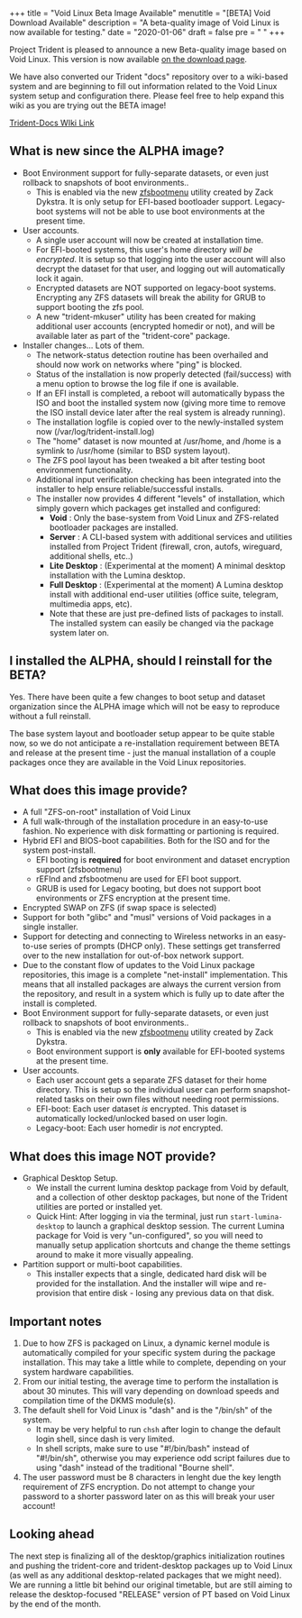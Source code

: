 +++
title = "Void Linux Beta Image Available"
menutitle = "[BETA] Void Download Available"
description = "A beta-quality image of Void Linux is now available for testing."
date = "2020-01-06"
draft = false
pre = "<i class='fa fa-exclamation'></i>	"
+++


Project Trident is pleased to announce a new Beta-quality image based on Void Linux. This version is now available [on the download page](/download).

We have also converted our Trident "docs" repository over to a wiki-based system and are beginning to fill out information related to the Void Linux system setup and configuration there.
Please feel free to help expand this wiki as you are trying out the BETA image!

[Trident-Docs WIki Link](https://github.com/project-trident/trident-docs/wiki)


## What is new since the ALPHA image?

* Boot Environment support for fully-separate datasets, or even just rollback to snapshots of boot environments.. 
   * This is enabled via the new [zfsbootmenu](https://github.com/zdykstra/zfsbootmenu) utility created by Zack Dykstra. It is only setup for EFI-based bootloader support. Legacy-boot systems will not be able to use boot environments at the present time.
* User accounts. 
   * A single user account will now be created at installation time.
   * For EFI-booted systems, this user's home directory *will be encrypted*. It is setup so that logging into the user account will also decrypt the dataset for that user, and logging out will automatically lock it again.
   * Encrypted datasets are NOT supported on legacy-boot systems. Encrypting any ZFS datasets will break the ability for GRUB to support booting the zfs pool.
   * A new "trident-mkuser" utility has been created for making additional user accounts (encrypted homedir or not), and will be available later as part of the "trident-core" package.
* Installer changes... Lots of them.
   * The network-status detection routine has been overhailed and should now work on networks where "ping" is blocked.
   * Status of the installation is now properly detected (fail/success) with a menu option to browse the log file if one is available.
   * If an EFI install is completed, a reboot will automatically bypass the ISO and boot the installed system now (giving more time to remove the ISO install device later after the real system is already running).
   * The installation logfile is copied over to the newly-installed system now (/var/log/trident-install.log)
   * The "home" dataset is now mounted at /usr/home, and /home is a symlink to /usr/home (similar to BSD system layout).
   * The ZFS pool layout has been tweaked a bit after testing boot environment functionality.
   * Additional input verification checking has been integrated into the installer to help ensure reliable/successful installs.
   * The installer now provides 4 different "levels" of installation, which simply govern which packages get installed and configured:
      * **Void** : Only the base-system from Void Linux and ZFS-related bootloader packages are installed.
      * **Server** : A CLI-based system with additional services and utilities installed from Project Trident (firewall, cron, autofs, wireguard, additional shells, etc..)
      * **Lite Desktop** : (Experimental at the moment) A minimal desktop installation with the Lumina desktop.
      * **Full Desktop** : (Experimental at the moment) A Lumina desktop install with additional end-user utilities (office suite, telegram, multimedia apps, etc).
      * Note that these are just pre-defined lists of packages to install. The installed system can easily be changed via the package system later on.

## I installed the ALPHA, should I reinstall for the BETA?
Yes. There have been quite a few changes to boot setup and dataset organization since the ALPHA image which will not be easy to reproduce without a full reinstall.

The base system layout and bootloader setup appear to be quite stable now, so we do not anticipate a re-installation requirement between BETA and release at the present time - just the manual installation of a couple packages once they are available in the Void Linux repositories.

## What does this image provide?
* A full "ZFS-on-root" installation of Void Linux
* A full walk-through of the installation procedure in an easy-to-use fashion. No experience with disk formatting or partioning is required.
* Hybrid EFI and BIOS-boot capabilities. Both for the ISO and for the system post-install.
   * EFI booting is **required** for boot environment and dataset encryption support (zfsbootmenu)
   * rEFInd and zfsbootmenu are used for EFI boot support.
   * GRUB is used for Legacy booting, but does not support boot environments or ZFS encryption at the present time.
* Encrypted SWAP on ZFS (if swap space is selected)
* Support for both "glibc" and "musl" versions of Void packages in a single installer.
* Support for detecting and connecting to Wireless networks in an easy-to-use series of prompts (DHCP only). These settings get transferred over to the new installation for out-of-box network support.
* Due to the constant flow of updates to the Void Linux package repositories, this image is a complete "net-install" implementation. This means that all installed packages are always the current version from the repository, and result in a system which is fully up to date after the install is completed.
* Boot Environment support for fully-separate datasets, or even just rollback to snapshots of boot environments.. 
   * This is enabled via the new [zfsbootmenu](https://github.com/zdykstra/zfsbootmenu) utility created by Zack Dykstra. 
   * Boot environment support is **only** available for EFI-booted systems at the present time.
* User accounts. 
   * Each user account gets a separate ZFS dataset for their home directory. This is setup so the individual user can perform snapshot-related tasks on their own files without needing root permissions.
   * EFI-boot: Each user dataset *is* encrypted. This dataset is automatically locked/unlocked based on user login.
   * Legacy-boot: Each user homedir is *not* encrypted.

## What does this image NOT provide?

* Graphical Desktop Setup. 
   * We install the current lumina desktop package from Void by default, and a collection of other desktop packages, but none of the Trident utilities are ported or installed yet. 
   * Quick Hint: After logging in via the terminal, just run `start-lumina-desktop` to launch a graphical desktop session. The current Lumina package for Void is very "un-configured", so you will need to manually setup application shortcuts and change the theme settings around to make it more visually appealing.
* Partition support or multi-boot capabilities. 
   * This installer expects that a single, dedicated hard disk will be provided for the installation. And the installer will wipe and re-provision that entire disk - losing any previous data on that disk.

## Important notes

1. Due to how ZFS is packaged on Linux, a dynamic kernel module is automatically compiled for your specific system during the package installation. This may take a little while to complete, depending on your system hardware capabilities.
2. From our initial testing, the average time to perform the installation is about 30 minutes. This will vary depending on download speeds and compilation time of the DKMS module(s).
3. The default shell for Void Linux is "dash" and is the "/bin/sh" of the system.
   * It may be very helpful to run `chsh` after login to change the default login shell, since dash is very limited.
   * In shell scripts, make sure to use "#!/bin/bash" instead of "#!/bin/sh", otherwise you may experience odd script failures due to using "dash" instead of the traditional "Bourne shell".
4. The user password must be 8 characters in lenght due the key length requirement of ZFS encryption.  Do not attempt to change your password to a shorter password later on as this will break your user account!  

## Looking ahead
The next step is finalizing all of the desktop/graphics initialization routines and pushing the trident-core and trident-desktop packages up to Void Linux (as well as any additional desktop-related packages that we might need). We are running a little bit behind our original timetable, but are still aiming to release the desktop-focused "RELEASE" version of PT based on Void Linux by the end of the month.
